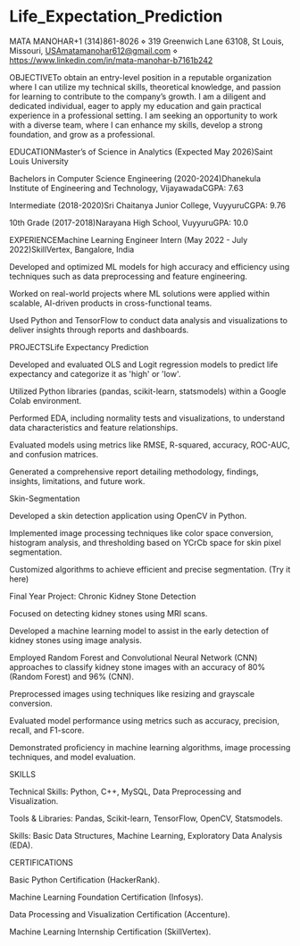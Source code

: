 # Life_Expectation_Prediction
MATA MANOHAR+1 (314)861-8026 ⋄ 319 Greenwich Lane 63108, St Louis, Missouri, USAmatamanohar612@gmail.com ⋄ https://www.linkedin.com/in/mata-manohar-b7161b242

OBJECTIVETo obtain an entry-level position in a reputable organization where I can utilize my technical skills, theoretical knowledge, and passion for learning to contribute to the company’s growth. I am a diligent and dedicated individual, eager to apply my education and gain practical experience in a professional setting. I am seeking an opportunity to work with a diverse team, where I can enhance my skills, develop a strong foundation, and grow as a professional.

EDUCATIONMaster’s of Science in Analytics (Expected May 2026)Saint Louis University

Bachelors in Computer Science Engineering (2020-2024)Dhanekula Institute of Engineering and Technology, VijayawadaCGPA: 7.63

Intermediate (2018-2020)Sri Chaitanya Junior College, VuyyuruCGPA: 9.76

10th Grade (2017-2018)Narayana High School, VuyyuruGPA: 10.0

EXPERIENCEMachine Learning Engineer Intern (May 2022 - July 2022)SkillVertex, Bangalore, India

Developed and optimized ML models for high accuracy and efficiency using techniques such as data preprocessing and feature engineering.

Worked on real-world projects where ML solutions were applied within scalable, AI-driven products in cross-functional teams.

Used Python and TensorFlow to conduct data analysis and visualizations to deliver insights through reports and dashboards.

PROJECTSLife Expectancy Prediction

Developed and evaluated OLS and Logit regression models to predict life expectancy and categorize it as 'high' or 'low'.

Utilized Python libraries (pandas, scikit-learn, statsmodels) within a Google Colab environment.

Performed EDA, including normality tests and visualizations, to understand data characteristics and feature relationships.

Evaluated models using metrics like RMSE, R-squared, accuracy, ROC-AUC, and confusion matrices.

Generated a comprehensive report detailing methodology, findings, insights, limitations, and future work.

Skin-Segmentation

Developed a skin detection application using OpenCV in Python.

Implemented image processing techniques like color space conversion, histogram analysis, and thresholding based on YCrCb space for skin pixel segmentation.

Customized algorithms to achieve efficient and precise segmentation. (Try it here)

Final Year Project: Chronic Kidney Stone Detection

Focused on detecting kidney stones using MRI scans.

Developed a machine learning model to assist in the early detection of kidney stones using image analysis.

Employed Random Forest and Convolutional Neural Network (CNN) approaches to classify kidney stone images with an accuracy of 80% (Random Forest) and 96% (CNN).

Preprocessed images using techniques like resizing and grayscale conversion.

Evaluated model performance using metrics such as accuracy, precision, recall, and F1-score.

Demonstrated proficiency in machine learning algorithms, image processing techniques, and model evaluation.

SKILLS

Technical Skills: Python, C++, MySQL, Data Preprocessing and Visualization.

Tools & Libraries: Pandas, Scikit-learn, TensorFlow, OpenCV, Statsmodels.

Skills: Basic Data Structures, Machine Learning, Exploratory Data Analysis (EDA).

CERTIFICATIONS

Basic Python Certification (HackerRank).

Machine Learning Foundation Certification (Infosys).

Data Processing and Visualization Certification (Accenture).

Machine Learning Internship Certification (SkillVertex).
